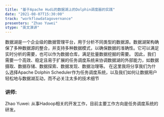```yaml
---
title: "基于Apache Hudi的数据湖上的Dolphin调度器的实践"
date: "2021-08-07T15:30:00" 
track: "workflowdatagovernance"
presenters: "Zhao Yuwei"
stype: "英文演讲"
---
```

数据湖是一个企业级的数据管理平台，用于分析不同类型的数据源。数据湖架构确保了多种数据源的整合，并支持多种数据模式，以确保数据的准确性。它可以满足实时分析的需要，也可以作为数据仓库，满足批量数据挖掘的需要。
  因此，我们需要一个高效、稳定且易于扩展的任务调度系统来协调数据湖的外部能力，如数据摄取、数据存储、数据探索、数据发现、数据治理等。
  在这里我将分享我们为什么选择Apache Dolphin Scheduler作为任务调度系统，以及我们如何让数据用户轻松地与数据湖互动，而不必关注太多的技术细节
 ### 讲师: 
 Zhao Yuwei: 从事Hadoop相关的开发工作，目前主要工作方向是任务调度系统的研发。